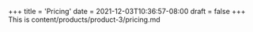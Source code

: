 +++
title = 'Pricing'
date = 2021-12-03T10:36:57-08:00
draft = false
+++
This is content/products/product-3/pricing.md
